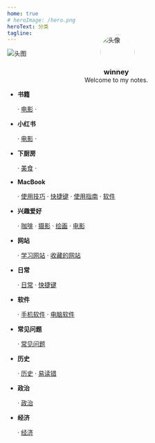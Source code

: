 ```yaml
---
home: true
# heroImage: /hero.png
heroText: 分类
tagline: 
---
```



<div style="position:relative;">
    <img src="https://raw.githubusercontent.com/winney07/notes/main/docs/.vuepress/public/assets/img/bg2.jpeg" alt="头图"/>
    <img src="https://raw.githubusercontent.com/winney07/notes/main/docs/.vuepress/public/assets/img/header.jpg" alt="头像" style="position:absolute;left:50%;margin-left:-40px;bottom:-30px;width:80px;border-radius:50%;border:3px solid #fff;"/>
</div>
<h3 style="text-align:center;margin-bottom:0">winney</h3>

<p style="text-align:center;margin-top:0">Welcome to my notes.</p>

* **书籍**

    · [电影](/book) · 

* **小红书**

    · [电影](/XiaoHongShu/movie) · 

* **下厨房**

    · [美食](/XiaChuFang/menu) · 

* **MacBook**

    · [使用技巧](/macbook/phone) · [快捷键](/macbook/guide) · [使用指南](/macbook/shortcut) · [软件](/macbook/software) 

* **兴趣爱好**

    · [咖啡](/hobby/coffee) · [摄影](/hobby/photography) · [绘画](/hobby/drawing) · [电影](/hobby/movie)  

* **网站**  

    · [学习网站](/website/study/) · [收藏的网站](/website/website/)

* **日常**

    · [日常](/daily/daily) · [快捷键](/daily/shortcut)

* **软件**

    · [手机软件](/software/mobile)  · [电脑软件](/software/pc)

* **常见问题**

    · [常见问题](/common)

* **历史**

    · [历史](/history) · [易读错](/history/difficult/)

* **政治**

    · [政治](/politics)

* **经济**

    · [经济](/economics)